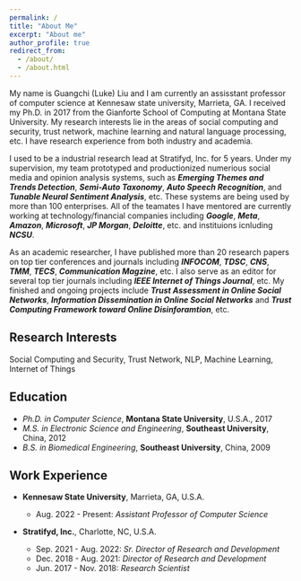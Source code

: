 ```yaml
---
permalink: /
title: "About Me"
excerpt: "About me"
author_profile: true
redirect_from: 
  - /about/
  - /about.html
---
```


My name is Guangchi (Luke) Liu and I am currently an assisstant professor of computer science at Kennesaw state university, Marrieta, GA. I received my Ph.D. in 2017 from the Gianforte School of Computing at Montana State University. My research interests lie in the areas of social computing and security, trust network, machine learning and natural language processing, etc. I have research experience from both industry and academia. 

I used to be a industrial research lead at Stratifyd, Inc. for 5 years. Under my supervision, my team prototyped and productionized numerious social media and opinion analysis systems, such as ***Emerging Themes and Trends Detection***, ***Semi-Auto Taxonomy***, ***Auto Speech Recognition***, and ***Tunable Neural Sentiment Analysis***, etc. These systems are being used by more than 100 enterprises. All of the teamates I have mentored are currently working at technology/financial companies including ***Google***, ***Meta***, ***Amazon***, ***Microsoft***, ***JP Morgan***, ***Deloitte***, etc. and instituions icnluding ***NCSU***.

As an academic researcher, I have published more than 20 research papers on top tier conferences and journals including ***INFOCOM***, ***TDSC***, ***CNS***, ***TMM***, ***TECS***, ***Communication Magzine***, etc. I also serve as an editor for several top tier journals including ***IEEE Internet of Things Journal***, etc. My finished and ongoing projects include ***Trust Assessment in Online Social Networks***, ***Information Dissemination in Online Social Networks*** and ***Trust Computing Framework toward Online Disinforamtion***, etc. 



Research Interests
------
Social Computing and Security, Trust Network, NLP, Machine Learning, Internet of Things


Education
------
* *Ph.D. in Computer Science*, **Montana State University**, U.S.A., 2017
* *M.S. in Electronic Science and Engineering*, **Southeast University**, China, 2012
* *B.S. in Biomedical Engineering*, **Southeast University**, China, 2009


Work Experience
------
* **Kennesaw State University**, Marrieta, GA, U.S.A.
  * Aug. 2022 - Present: *Assistant Professor of Computer Science*
  
  
* **Stratifyd, Inc.**, Charlotte, NC, U.S.A.
  * Sep. 2021 - Aug. 2022: *Sr. Director of Research and Development*
  * Dec. 2018 - Aug. 2021: *Director of Research and Development*
  * Jun. 2017 - Nov. 2018: *Research Scientist*
  





